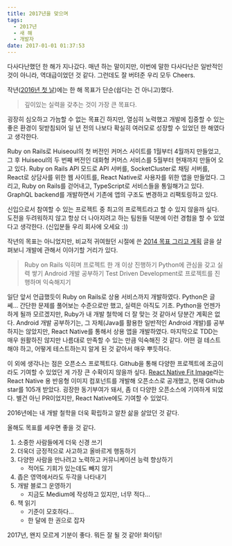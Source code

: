 ```yaml
---
title: 2017년을 맞으며
tags:
  - 2017년
  - 새 해
  - 개발자
date: 2017-01-01 01:37:53
---
```


다사다난했던 한 해가 지나갔다. 매년 하는 말이지만, 이번에 말한 다사다난은 일반적인 것이 아니라, 역대급이었던 것 같다. 그런데도 잘 버텨준 우리 모두 Cheers.

작년([2016년 첫 날](/posts/1st-day-of-2016/))에는 한 해 목표가 단순(쉽다는 건 아니고)했다.

> 깊이있는 실력을 갖추는 것이 가장 큰 목표다.

굉장히 심오하고 가늠할 수 없는 목표긴 하지만, 열심히 노력했고 개발에 집중할 수 있는 좋은 환경이 뒷받침되어 일 년 전의 나보다 확실히 여러모로 성장할 수 있었던 한 해였다고 생각한다.

Ruby on Rails로 Huiseoul의 첫 버전인 커머스 사이트를 1월부터 4월까지 만들었고, 그 후 Huiseoul의 두 번째 버전인 대화형 커머스 서비스를 5월부터 현재까지 만들어 오고 있다. Ruby on Rails API 모드로 API 서버를, SocketCluster로 채팅 서버를, React로 상담사를 위한 웹 사이트를, React Native로 사용자를 위한 앱을 만들었다. 그리고, Ruby on Rails를 걷어내고, TypeScript로 서비스들을 통일해가고 있다. GraphQL backend를 개발하면서 기존에 앱의 구조도 변경하고 리팩토링하고 있다.

신입으로서 참여할 수 있는 프로젝트 중 최고의 프로젝트라고 할 수 있지 않을까 싶다. 도전을 두려워하지 않고 항상 더 나아지려고 하는 팀원들 덕분에 이런 경험을 할 수 있었다고 생각한다. (신입분들 우리 회사에 오세요 :))

작년의 목표는 아니었지만, 비교적 귀여웠던 시절에 쓴 [2014 목표 그리고 계획](/posts/2014-goal-and-plan/) 글을 살펴보니 개발에 관해서 이야기할 거리가 있다.

> Ruby on Rails 익히며 프로젝트 한 개 이상 진행하기
> Python에 관심을 갖고 실력 쌓기
> Android 개발 공부하기
> Test Driven Development로 프로젝트를 진행하며 익숙해지기

일단 앞서 언급했듯이 Ruby on Rails로 상용 서비스까지 개발하였다. Python은 글쎄... 간단한 문제를 풀어보는 수준으로만 했고, 실력은 아직도 기초. Python을 언젠가 하게 될까 모르겠지만, Ruby가 내 개발 철학에 더 잘 맞는 것 같아서 당분간 계획은 없다. Android 개발 공부하기는, 그 자체(Java를 활용한 일반적인 Android 개발)를 공부하지는 않았지만, React Native를 통해서 상용 앱을 개발하였다. 마지막으로 TDD는 매우 원활하진 않지만 나름대로 만족할 수 있는 만큼 익숙해진 것 같다. 어떤 걸 테스트 해야 하고, 어떻게 테스트하는지 알게 된 것 같아서 매우 뿌듯하다.

이 외에 생각나는 점은 오픈소스 프로젝트다. Github을 통해 다양한 프로젝트에 조금이라도 기여할 수 있었던 게 가장 큰 수확이지 않을까 싶다. [React Native Fit Image](https://github.com/huiseoul/react-native-fit-image)라는 React Native 용 반응형 이미지 컴포넌트를 개발해 오픈소스로 공개했고, 현재 Github star를 105개 받았다. 굉장한 동기부여가 돼서, 좀 더 다양한 오픈소스에 기여하게 되었다. 별건 아닌 PR이었지만, React Native에도 기여할 수 있었다.

2016년에는 내 개발 철학을 더욱 확립하고 알찬 삶을 살았던 것 같다.

올해도 목표를 세우면 좋을 것 같다.

1. 소중한 사람들에게 더욱 신경 쓰기
1. 더욱더 긍정적으로 사고하고 올바르게 행동하기
1. 다양한 사람을 만나려고 노력하고 커뮤니케이션 능력 향상하기
    - 적어도 기회가 있는데도 빼지 않기
1. 좁은 영역에서라도 두각을 나타내기
1. 개발 블로그 운영하기
    - 지금도 Medium에 작성하고 있지만, 너무 적다...
1. 책 읽기
    - 기준이 모호하다...
    - 한 달에 한 권으로 잡자

2017년, 왠지 모르게 기분이 좋다. 뭐든 잘 될 것 같아! 화이팅!
